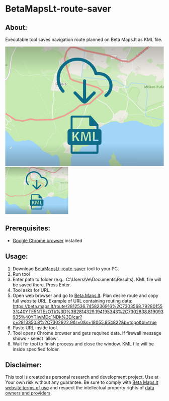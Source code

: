# BetaMapsLt-route-saver
## About:
Executable tool saves navigation route planned on Beta Maps.lt as KML file. 

![GitHub Logo](/images/thumbnail.png)
<img src="/images/thumbnail.png" width="200" />

## Prerequisites:
* [Google Chrome browser](https://www.google.com/chrome/?) installed

## Usage:
1. Download [BetaMapsLt-route-saver](https://github.com/VePink/BetaMapsLt-route-saver/blob/main/dist/BetaMapsLt-route-saver.exe?) tool to your PC.
1. Run tool
1. Enter path to folder (e.g.: C:\Users\Ve\Documents\Results). KML file will be saved there. Press Enter.
1. Tool asks for URL. 
3. Open web browser and go to [Beta.Maps.lt](https://beta.maps.lt/). Plan desire route and copy full website URL. Example of URL containing routing data: https://beta.maps.lt/route/2812536.7458236916%2C7303568.792801553%40YTE5NTEzOTk%3D%3B2814329.194195343%2C7302838.819093935%40YTIwMDc1NDk%3D/car?c=2813350.8%2C7302922.9&r=0&s=18055.954822&b=topo&bl=true
1. Paste URL inside tool.
1. Tool opens Chrome browser and gets required data. If firewall message shows - select 'allow'.
2. Wait for tool to finish process and close the window. KML file will be inside specified folder.

## Disclaimer:
This tool is created as personal research and development project. Use at Your own risk without any guarantee. Be sure to comply with [Beta Maps.lt website terms of use](https://beta.maps.lt/page/about) and respect the intellectual property rights of [data owners and providers](https://beta.maps.lt/page/data-providers).


